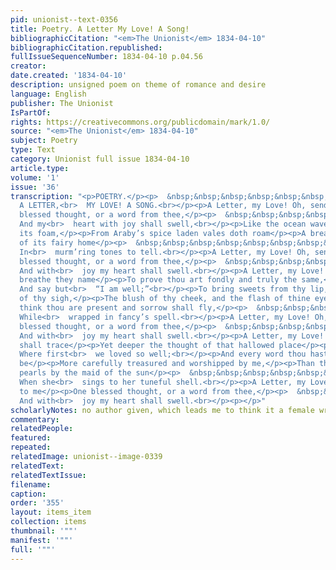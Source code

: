 ```yaml
---
pid: unionist--text-0356
title: Poetry. A Letter My Love! A Song!
bibliographicCitation: "<em>The Unionist</em> 1834-04-10"
bibliographicCitation.republished: 
fullIssueSequenceNumber: 1834-04-10 p.04.56
creator: 
date.created: '1834-04-10'
description: unsigned poem on theme of romance and desire
language: English
publisher: The Unionist
IsPartOf: 
rights: https://creativecommons.org/publicdomain/mark/1.0/
source: "<em>The Unionist</em> 1834-04-10"
subject: Poetry
type: Text
category: Unionist full issue 1834-04-10
article.type: 
volume: '1'
issue: '36'
transcription: "<p>POETRY.</p><p>  &nbsp;&nbsp;&nbsp;&nbsp;&nbsp;&nbsp;&nbsp;&nbsp;&nbsp;&nbsp;&nbsp;
  A LETTER,<br>  MY LOVE! A SONG.<br></p><p>A Letter, my Love! Oh, send to me</p><p>One
  blessed thought, or a word from thee,</p><p>  &nbsp;&nbsp;&nbsp;&nbsp;&nbsp;&nbsp;&nbsp;&nbsp;&nbsp;&nbsp;&nbsp;
  And my<br>  heart with joy shall swell,<br></p><p>Like the ocean wave, when over
  its foam,</p><p>From Araby’s spice laden vales doth roam</p><p>A breath of the bliss
  of its fairy home</p><p>  &nbsp;&nbsp;&nbsp;&nbsp;&nbsp;&nbsp;&nbsp;&nbsp;&nbsp;&nbsp;&nbsp;
  In<br>  murm’ring tones to tell.<br></p><p>A Letter, my Love! Oh, send to me</p><p>One
  blessed thought, or a word from thee,</p><p>  &nbsp;&nbsp;&nbsp;&nbsp;&nbsp;&nbsp;&nbsp;&nbsp;&nbsp;&nbsp;&nbsp;
  And with<br>  joy my heart shall swell.<br></p><p>A Letter, my Love! that shall
  breathe they name</p><p>To prove thou art fondly and truly the same,</p><p>  &nbsp;&nbsp;&nbsp;&nbsp;&nbsp;&nbsp;&nbsp;&nbsp;&nbsp;&nbsp;&nbsp;
  And say but<br>  “I am well;”<br></p><p>To bring sweets from thy lip, and the balm
  of thy sigh,</p><p>The blush of thy cheek, and the flash of thine eye!</p><p>I’ll
  think thou are present and sorrow shall fly,</p><p>  &nbsp;&nbsp;&nbsp;&nbsp;&nbsp;&nbsp;&nbsp;&nbsp;&nbsp;&nbsp;&nbsp;
  While<br>  wrapped in fancy’s spell.<br></p><p>A Letter, my Love! Oh, send to me</p><p>One
  blessed thought, or a word from thee,</p><p>  &nbsp;&nbsp;&nbsp;&nbsp;&nbsp;&nbsp;&nbsp;&nbsp;&nbsp;&nbsp;&nbsp;
  And with<br>  joy my heart shall swell.<br></p><p>A Letter, my Love! and mem’ry
  shall trace</p><p>Yet deeper the thought of that hallowed place</p><p>  &nbsp;&nbsp;&nbsp;&nbsp;&nbsp;&nbsp;&nbsp;&nbsp;&nbsp;&nbsp;&nbsp;
  Where first<br>  we loved so well;<br></p><p>And every word thou hast spoken shall
  be</p><p>More carefully treasured and worshipped by me,</p><p>Than the purest of
  pearls by the maid of the sun</p><p>  &nbsp;&nbsp;&nbsp;&nbsp;&nbsp;&nbsp;&nbsp;&nbsp;&nbsp;&nbsp;&nbsp;
  When she<br>  sings to her tuneful shell.<br></p><p>A Letter, my Love! Oh, send
  to me</p><p>One blessed thought, or a word from thee,</p><p>  &nbsp;&nbsp;&nbsp;&nbsp;&nbsp;&nbsp;&nbsp;&nbsp;&nbsp;&nbsp;&nbsp;
  And with<br>  joy my heart shall swell.<br></p><p></p>"
scholarlyNotes: no author given, which leads me to think it a female writer
commentary: 
relatedPeople: 
featured: 
repeated: 
relatedImage: unionist--image-0339
relatedText: 
relatedTextIssue: 
filename: 
caption: 
order: '355'
layout: items_item
collection: items
thumbnail: '""'
manifest: '""'
full: '""'
---
```

